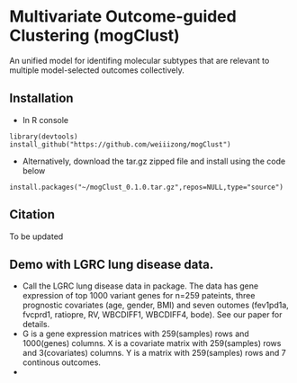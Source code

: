 # Multivariate Outcome-guided Clustering (mogClust)

An unified model for identifing molecular subtypes that are relevant to multiple model-selected outcomes collectively.

## Installation
* In R console

```{R}
library(devtools)
install_github("https://github.com/weiiizong/mogClust")
```

* Alternatively, download the tar.gz zipped file and install using the code below
```{R}
install.packages("~/mogClust_0.1.0.tar.gz",repos=NULL,type="source")
```

## Citation
To be updated

## Demo with LGRC lung disease data.  
* Call the LGRC lung disease data in package. The data has gene expression of top 1000 variant genes for n=259 pateints, three prognostic covariates (age, gender, BMI) and seven outomes (fev1pd1a, fvcprd1, ratiopre, RV, WBCDIFF1, WBCDIFF4, bode). See our paper for details.
* G is a gene expression matrices with 259(samples) rows and 1000(genes) columns. X is a covariate matrix with 259(samples) rows and 3(covariates) columns. Y is a matrix with 259(samples) rows and 7 continous outcomes.
* 
